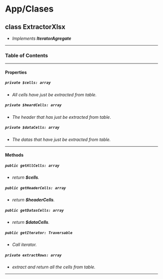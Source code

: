 # App/Clases

## class ExtractorXlsx

- _Implements **IteratorAgregate**_

---

### Table of Contents

---

#### Properties

##### `private $cells: array`

- _All cells have just be extracted from table._

##### `private $heardCells: array`

- _The header that has just be extracted from table_.

##### `private $dataCells: array`

- _The datas that have just be extracted from table._

---

#### Methods

##### `public getAllCells: array`

- _return **$cells**._

##### `public getHeaderCells: array`

- _return **$headerCells**._

##### `public getDatasCells: array`

- _return **$dataCells**._

##### `public getIterator: Traversable`

- _Call iterator._

##### `private extractRows: array`

- _extract and return all the cells from table._

---
